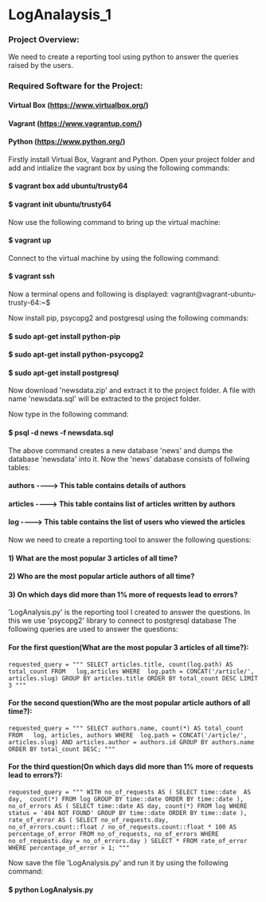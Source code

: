 # LogAnalaysis_1

### Project Overview:
We need to create a reporting tool using python to answer the queries raised by the users.

### Required Software for the Project:
#### Virtual Box (https://www.virtualbox.org/)
#### Vagrant (https://www.vagrantup.com/)
#### Python (https://www.python.org/)

Firstly install Virtual Box, Vagrant and Python.
Open your project folder and add and intialize the vagrant box by using the following commands:
#### $ vagrant box add ubuntu/trusty64
#### $ vagrant init ubuntu/trusty64

Now use the following command to bring up the virtual machine:
#### $ vagrant up

Connect to the virtual machine by using the following command:
#### $ vagrant ssh

Now a terminal opens and following is displayed:
vagrant@vagrant-ubuntu-trusty-64:~$

Now install pip, psycopg2 and postgresql using the following commands:
#### $ sudo apt-get install python-pip
#### $ sudo apt-get install python-psycopg2
#### $ sudo apt-get install postgresql 

Now download 'newsdata.zip' and extract it to the project folder.
A file with name 'newsdata.sql' will be extracted to the project folder.

Now type in the following command:
#### $ psql -d news -f newsdata.sql

The above command creates a new database 'news' and dumps the database 'newsdata' into it.
Now the 'news' database consists of follwing tables:

#### authors ----> This table contains details of authors
#### articles ----> This table contains list of articles written by authors
#### log ----> This table contains the list of users who viewed the articles

Now we need to create a reporting tool to answer the following questions:
#### 1) What are the most popular 3 articles of all time?
#### 2) Who are the most popular article authors of all time?
#### 3) On which days did more than 1% more of requests lead to errors?

'LogAnalysis.py' is the reporting tool I created to answer the questions.
In this we use 'psycopg2' library to connect to postgresql database
The following queries are used to answer the questions:

#### For the first question(What are the most popular 3 articles of all time?):

`requested_query = """ SELECT articles.title, count(log.path) AS total_count FROM   log,articles
            WHERE  log.path = CONCAT('/article/', articles.slug) GROUP BY articles.title
            ORDER BY total_count DESC LIMIT 3 """`

#### For the second question(Who are the most popular article authors of all time?):

`requested_query = """
            SELECT authors.name, count(*)
            AS total_count
            FROM   log, articles, authors
            WHERE  log.path = CONCAT('/article/', articles.slug)
            AND articles.author = authors.id
            GROUP BY authors.name
            ORDER BY total_count DESC;
            """`    
    
#### For the third question(On which days did more than 1% more of requests lead to errors?):

`requested_query = """
            WITH no_of_requests AS (
                SELECT time::date 
                AS day, 
                count(*) FROM log
                GROUP BY time::date
                ORDER BY time::date
              ), 
              no_of_errors AS (
                SELECT time::date AS day, count(*) FROM log
                WHERE status = '404 NOT FOUND'
                GROUP BY time::date
                ORDER BY time::date
              ),
              rate_of_error AS (
                SELECT no_of_requests.day, no_of_errors.count::float / no_of_requests.count::float * 100
                AS percentage_of_error
                FROM no_of_requests, no_of_errors
                WHERE no_of_requests.day = no_of_errors.day
              )
            SELECT * FROM rate_of_error WHERE percentage_of_error > 1;
    """`

Now save the file 'LogAnalysis.py' and run it by using the following command:
#### $ python LogAnalysis.py
   
